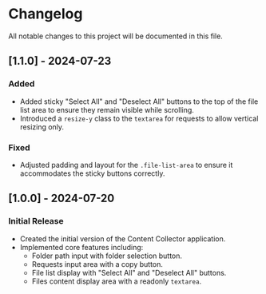 # Changelog

All notable changes to this project will be documented in this file.

## [1.1.0] - 2024-07-23

### Added

- Added sticky "Select All" and "Deselect All" buttons to the top of the file list area to ensure they remain visible while scrolling.
- Introduced a `resize-y` class to the `textarea` for requests to allow vertical resizing only.

### Fixed

- Adjusted padding and layout for the `.file-list-area` to ensure it accommodates the sticky buttons correctly.

## [1.0.0] - 2024-07-20

### Initial Release

- Created the initial version of the Content Collector application.
- Implemented core features including:
  - Folder path input with folder selection button.
  - Requests input area with a copy button.
  - File list display with "Select All" and "Deselect All" buttons.
  - Files content display area with a readonly `textarea`.
